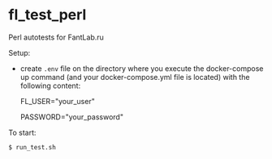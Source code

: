 # fl_test_perl
Perl autotests for FantLab.ru

Setup:
- create `.env` file on the directory where you execute the docker-compose up command (and your docker-compose.yml file is located) with the following content:

    FL_USER="your_user"
    
    PASSWORD="your_password"

To start:

    $ run_test.sh
